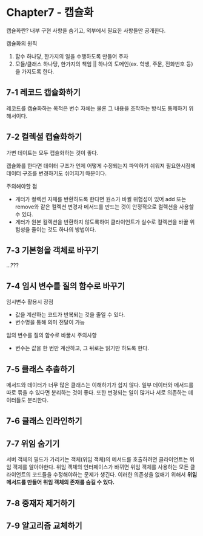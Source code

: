 # Chapter7 - 캡슐화

캡슐화란? 내부 구현 사항을 숨기고, 외부에서 필요한 사항들만 공개한다.

캡슐화의 원칙

1. 함수 하나당, 한가지의 일을 수행하도록 만들어 주자
2. 모듈/클래스 하나당, 한가지의 책임 || 하나의 도메인(ex. 학생, 주문, 전화번호 등)을 가지도록 한다.

## 7-1 레코드 캡슐화하기
레코드를 캡슐화하는 목적은 변수 자체는 물론 그 내용을 조작하는 방식도 통제하기 위해서이다.

## 7-2 컬렉셜 캡슐화하기
가변 데이트는 모두 캡슐화하는 것이 좋다.

캡슐화를 한다면 
데이터 구조가 언제 어떻게 수정되는지 파악하기 쉬워져 필요한시점에 데이터 구조를 변경하기도 쉬어지기 때문이다.

주의해야할 점
- 게터가 컬렉션 자체를 반환하도록 한다면 원소가 바뀔 위험성이 있어 add 또는 remove와 같은 컬렉션 변경자 메서드를 만드는 것이 안정적으로 컬렉션을 사용할 수 있다.
- 게터가 원본 컬렉션을 반환하지 않도록하여 클라이언트가 실수로 컬렉션을 바꿀 위험성을 줄이는 것도 하나의 방법이다.

## 7-3 기본형을 객체로 바꾸기
...???

## 7-4 임시 변수를 질의 함수로 바꾸기

임시변수 활용시 장점

- 값을 계산하는 코드가 반복되는 것을 줄일 수 있다.
- 변수명을 통해 의미 전달이 가능

임의 변수를 질의 함수로 바꿀시 주의사항
- 변수는 값을 한 번만 계산하고, 그 뒤로는 읽기만 하도록 한다.

## 7-5 클래스 추출하기
메서드와 데이터가 너무 많은 클래스는 이해하기가 쉽지 않다.
일부 데이터와 메서드를 따로 묶을 수 있다면 분리하는 것이 좋다. 또한 변경되는 일이 많거나 서로 의존하는 데이터들도 분리한다.

## 7-6 클래스 인라인하기

## 7-7 위임 숨기기
서버 객체의 필드가 가리키는 객체(위임 객체)의 메서드를 호출하려면 클라이언트는 위임 객체를 알아야한다.
위임 객체의 인터페이스가 바뀌면 위임 객체를 사용하는 모든 클라이언트의 코드들을 수정해야하는 문제가 생긴다.
이러한 의존성을 없애기 위해서 **위임 메서드를 만들어 위임 객체의 존재를 숨길 수 있다.**

## 7-8 중재자 제거하기

## 7-9 알고리즘 교체하기

